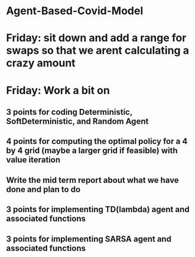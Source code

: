 # Agent-Based-Covid-Model

# Friday: sit down and add a range for swaps so that we arent calculating a crazy amount
# Friday: Work a bit on 
  ## 3 points for coding Deterministic, SoftDeterministic, and Random Agent
  ## 4 points for computing the optimal policy for a 4 by 4 grid (maybe a larger grid if feasible) with value iteration
  ## Write the mid term report about what we have done and plan to do
  
  
  ## 3 points for implementing TD(lambda) agent and associated functions
  ## 3 points for implementing SARSA agent and associated functions
